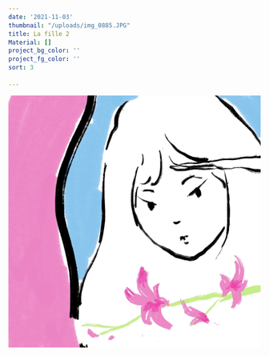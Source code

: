 ```yaml
---
date: '2021-11-03'
thumbnail: "/uploads/img_0885.JPG"
title: La fille 2
Material: []
project_bg_color: ''
project_fg_color: ''
sort: 3

---
```

![](/uploads/img_0885.JPG)